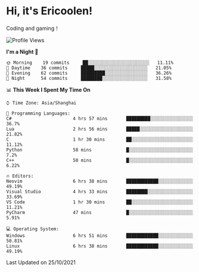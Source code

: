 # Hi, it's Ericoolen!
Coding and gaming！

<!--START_SECTION:waka-->
![Profile Views](http://img.shields.io/badge/Profile%20Views-4-blue)

**I'm a Night 🦉** 

```text
🌞 Morning    19 commits     ██░░░░░░░░░░░░░░░░░░░░░░░   11.11% 
🌆 Daytime    36 commits     █████░░░░░░░░░░░░░░░░░░░░   21.05% 
🌃 Evening    62 commits     █████████░░░░░░░░░░░░░░░░   36.26% 
🌙 Night      54 commits     ████████░░░░░░░░░░░░░░░░░   31.58%

```


📊 **This Week I Spent My Time On** 

```text
⌚︎ Time Zone: Asia/Shanghai

💬 Programming Languages: 
C#                       4 hrs 57 mins       █████████░░░░░░░░░░░░░░░░   36.7% 
Lua                      2 hrs 56 mins       █████░░░░░░░░░░░░░░░░░░░░   21.82% 
C                        1 hr 30 mins        ██░░░░░░░░░░░░░░░░░░░░░░░   11.12% 
Python                   58 mins             █░░░░░░░░░░░░░░░░░░░░░░░░   7.2% 
C++                      50 mins             █░░░░░░░░░░░░░░░░░░░░░░░░   6.22%

🔥 Editors: 
Neovim                   6 hrs 38 mins       ████████████░░░░░░░░░░░░░   49.19% 
Visual Studio            4 hrs 33 mins       ████████░░░░░░░░░░░░░░░░░   33.69% 
VS Code                  1 hr 30 mins        ██░░░░░░░░░░░░░░░░░░░░░░░   11.21% 
PyCharm                  47 mins             █░░░░░░░░░░░░░░░░░░░░░░░░   5.91%

💻 Operating System: 
Windows                  6 hrs 51 mins       ████████████░░░░░░░░░░░░░   50.81% 
Linux                    6 hrs 38 mins       ████████████░░░░░░░░░░░░░   49.19%

```


 Last Updated on 25/10/2021
<!--END_SECTION:waka-->

